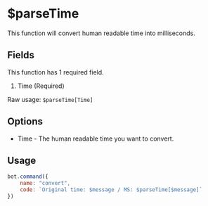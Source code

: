 # $parseTime

This function will convert human readable time into milliseconds.

## Fields

This function has 1 required field.

1. Time \(Required\)

Raw usage: `$parseTime[Time]`

## Options

* Time - The human readable time you want to convert.

## Usage

```javascript
bot.command({
    name: "convert",
    code: `Original time: $message / MS: $parseTime[$message]`
})
```

